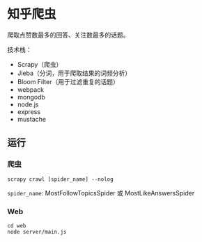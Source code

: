 # 知乎爬虫

爬取点赞数最多的回答、关注数最多的话题。

技术栈：

- Scrapy（爬虫）
- Jieba（分词，用于爬取结果的词频分析）
- Bloom Filter（用于过滤重复的话题）
- webpack
- mongodb
- node.js
- express
- mustache

## 运行

### 爬虫

```
scrapy crawl [spider_name] --nolog
```

`spider_name`: MostFollowTopicsSpider 或 MostLikeAnswersSpider

### Web

```
cd web
node server/main.js
```

